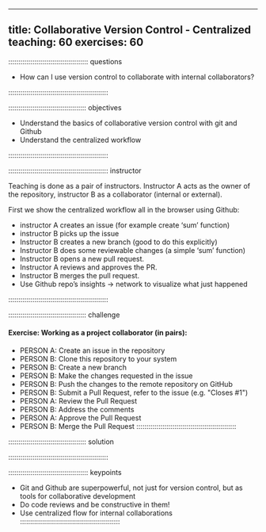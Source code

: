 
---
title: Collaborative Version Control - Centralized
teaching: 60
exercises: 60
---

:::::::::::::::::::::::::::::::::::::::: questions

- How can I use version control to collaborate with internal collaborators?

::::::::::::::::::::::::::::::::::::::::::::::::::


::::::::::::::::::::::::::::::::::::::: objectives

- Understand the basics of collaborative version control with git and Github
- Understand the centralized workflow

::::::::::::::::::::::::::::::::::::::::::::::::::

:::::::::::::::::::::::::::::::::::::::::::::::::: instructor

Teaching is done as a pair of instructors. 
Instructor A acts as the owner of the repository, instructor B as a collaborator (internal or external).

First we show the centralized workflow all in the browser using Github: 

* instructor A creates an issue (for example create ‘sum’ function)
* instructor B picks up the issue  
* Instructor B creates a new branch (good to do this explicitly) 
* Instructor B does some reviewable changes (a simple ‘sum’ function) 
* Instructor B opens a new pull request. 
* Instructor A reviews and approves the PR. 
* Instructor B merges the pull request. 
* Use Github repo’s insights -> network to visualize what just happened 

::::::::::::::::::::::::::::::::::::::::::::::::::

::::::::::::::::::::::::::::::::::::::: challenge

#### Exercise: Working as a project collaborator (in pairs):
- PERSON A: Create an issue in the repository
- PERSON B: Clone this repository to your system
- PERSON B: Create a new branch
- PERSON B: Make the changes requested in the issue
- PERSON B: Push the changes to the remote repository on GitHub
- PERSON B: Submit a Pull Request, refer to the issue (e.g. "Closes #1")
- PERSON A: Review the Pull Request
- PERSON B: Address the comments
- PERSON A: Approve the Pull Request
- PERSON B: Merge the Pull Request
::::::::::::::::::::::::::::::::::::::::::::::::::

::::::::::::::::::::::::::::::::::::::: solution

::::::::::::::::::::::::::::::::::::::::::::::::::


:::::::::::::::::::::::::::::::::::::::: keypoints
* Git and Github are superpowerful, not just for version control, but as tools for collaborative development
* Do code reviews and be constructive in them!
* Use centralized flow for internal collaborations
::::::::::::::::::::::::::::::::::::::::::::::::::
